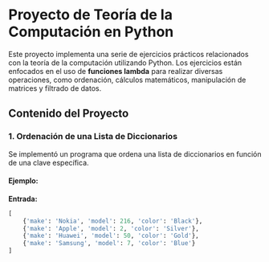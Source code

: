 # Proyecto de Teoría de la Computación en Python

Este proyecto implementa una serie de ejercicios prácticos relacionados con la teoría de la computación utilizando Python. Los ejercicios están enfocados en el uso de **funciones lambda** para realizar diversas operaciones, como ordenación, cálculos matemáticos, manipulación de matrices y filtrado de datos.

## Contenido del Proyecto

### 1. Ordenación de una Lista de Diccionarios
Se implementó un programa que ordena una lista de diccionarios en función de una clave específica.

#### Ejemplo:
**Entrada:**
```python
[
    {'make': 'Nokia', 'model': 216, 'color': 'Black'},
    {'make': 'Apple', 'model': 2, 'color': 'Silver'},
    {'make': 'Huawei', 'model': 50, 'color': 'Gold'},
    {'make': 'Samsung', 'model': 7, 'color': 'Blue'}
]
